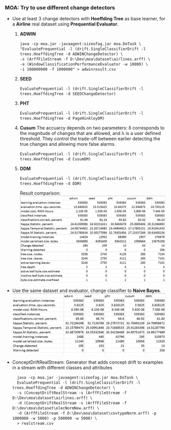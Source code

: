 ### MOA: Try to use different change detectors

* Use at least 3 change detectors with **Hoeffding Tree** as base learner, for a **Airline** real dataset using **Prequential Evaluator**.

  1. **ADWIN**

     ```
     java -cp moa.jar -javaagent:sizeofag.jar moa.DoTask \
     "EvaluatePrequential -l (drift.SingleClassifierDrift -l trees.HoeffdingTree -d ADWINChangeDetector) \
     -s (ArffFileStream -f D:\Dev\moa\dataset\airlines.arff) \
     -e (WindowClassificationPerformanceEvaluator -w 10000) \
     -i 100000000 -f 1000000" > adwinresult.csv
     ```

  2. **SEED**

     ```
     EvaluatePrequential -l (drift.SingleClassifierDrift -l trees.HoeffdingTree -d SEEDChangeDetector)
     ```

  3. **PHT**
     ```
     EvaluatePrequential -l (drift.SingleClassifierDrift -l trees.HoeffdingTree -d PageHinkleyDM)
     ```
  4. **Cusum**
     The accuarcy depends on two parameters: δ corresponds to the magnitude of changes that are allowed, and λ is a user defined threshold. They control the trade-off between earlier detecting the true changes and allowing more false alarms.

     ```
     EvaluatePrequential -l (drift.SingleClassifierDrift -l trees.HoeffdingTree -d CusumDM)
     ```
  6. **DDM**
     ```
     EvaluatePrequential -l (drift.SingleClassifierDrift -l trees.HoeffdingTree -d DDM)
     ```

     Result comparison:
     ![](/chapter1/htoverall.PNG)

* Use the same dataset and evaluator, change classifier to **Naive Bayes**.  
  ![](/chapter1/nboverall.PNG)

* ConceptDriftRealStream: Generator that adds concept drift to examples in a stream with different classes and attributes

  ```
    java -cp moa.jar -javaagent:sizeofag.jar moa.DoTask \
    EvaluatePrequential -l (drift.SingleClassifierDrift -l trees.HoeffdingTree -d ADWINChangeDetector) \
    -s (ConceptDriftRealStream -s (ArffFileStream -f D:\Dev\moa\dataset\airlines.arff) \
    -d (ConceptDriftRealStream -s (ArffFileStream -f D:\dev\moa\dataset\elecNormNew.arff) \
    -d (ArffFileStream -f D:\Dev\moa\dataset\covtypeNorm.arff) -p 1000000 -w 5000) -p 500000 -w 5000) \
    > realstream.csv
  ```



